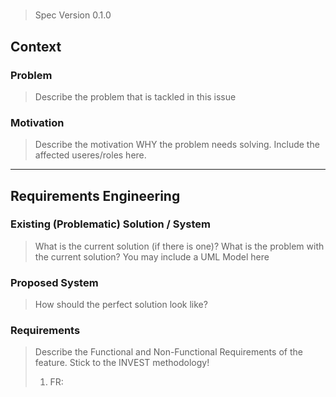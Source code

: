 # <Feature Title>
> Spec Version 0.1.0

## Context

### Problem  
> Describe the problem that is tackled in this issue

### Motivation 
> Describe the motivation WHY the problem needs solving. Include the affected useres/roles here. 

---
## Requirements Engineering 

### Existing (Problematic) Solution / System 
> What is the current solution (if there is one)? What is the problem with the current solution? 
> You may include a UML Model here 

### Proposed System 
> How should the perfect solution look like? 

### Requirements 
> Describe the Functional and Non-Functional Requirements of the feature. Stick to the INVEST methodology! 
> 1. FR: <Title>: <Description> 
>
> 1. NFR: <FURPS+ Category>: <Title>: <Description>

---
## Analysis

### Analysis Object Model 
> What are the involved Analysis Objects? 

### Dynamic Behavior 
> Include dynamic models (Activity Diagram, State Chart diagram, Communication Diagram) here to outline the dynamic nature of the PROBLEM 


---
## System Architecture 

### Subsystem Decomposition
> Show the involved subsystems and their interfaces. Make sure to describe the APIs that you add/change in detail. Model the DTOs you intend to (re)use or change! 

### Persistant Data Management
> Describe the Database changes you intend to make.
> Outline new config options you will add
> Describe all other data persistancy mechanisms you may use. 

### Access Control / Security Aspects 
> Describe the access control considerations for your feature

### Other Design Decisions
> Potential candidates to discuss here: Websockets, Test stragegy 

---
## UI / UX 
> Describe the user flow (references to dynamic model). 
> Screenshots of the final UI mockup